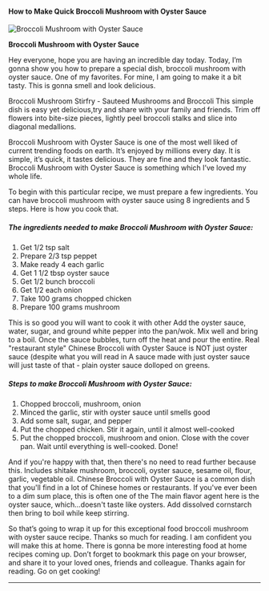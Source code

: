             

#### How to Make Quick Broccoli Mushroom with Oyster Sauce

![Broccoli Mushroom with Oyster Sauce](https://img-global.cpcdn.com/recipes/48094178/751x532cq70/broccoli-mushroom-with-oyster-sauce-recipe-main-photo.jpg)

**Broccoli Mushroom with Oyster Sauce**

Hey everyone, hope you are having an incredible day today. Today, I’m gonna show you how to prepare a special dish, broccoli mushroom with oyster sauce. One of my favorites. For mine, I am going to make it a bit tasty. This is gonna smell and look delicious.

Broccoli Mushroom Stirfry - Sauteed Mushrooms and Broccoli This simple dish is easy yet delicious,try and share with your family and friends. Trim off flowers into bite-size pieces, lightly peel broccoli stalks and slice into diagonal medallions.

Broccoli Mushroom with Oyster Sauce is one of the most well liked of current trending foods on earth. It’s enjoyed by millions every day. It is simple, it’s quick, it tastes delicious. They are fine and they look fantastic. Broccoli Mushroom with Oyster Sauce is something which I’ve loved my whole life.

To begin with this particular recipe, we must prepare a few ingredients. You can have broccoli mushroom with oyster sauce using 8 ingredients and 5 steps. Here is how you cook that.

##### The ingredients needed to make Broccoli Mushroom with Oyster Sauce:

1.  Get 1/2 tsp salt
2.  Prepare 2/3 tsp peppet
3.  Make ready 4 each garlic
4.  Get 1 1/2 tbsp oyster sauce
5.  Get 1/2 bunch broccoli
6.  Get 1/2 each onion
7.  Take 100 grams chopped chicken
8.  Prepare 100 grams mushroom

This is so good you will want to cook it with other Add the oyster sauce, water, sugar, and ground white pepper into the pan/wok. Mix well and bring to a boil. Once the sauce bubbles, turn off the heat and pour the entire. Real "restaurant style" Chinese Broccoli with Oyster Sauce is NOT just oyster sauce (despite what you will read in A sauce made with just oyster sauce will just taste of that - plain oyster sauce dolloped on greens.

##### Steps to make Broccoli Mushroom with Oyster Sauce:

1.  Chopped broccoli, mushroom, onion
2.  Minced the garlic, stir with oyster sauce until smells good
3.  Add some salt, sugar, and pepper
4.  Put the chopped chicken. Stir it again, until it almost well-cooked
5.  Put the chopped broccoli, mushroom and onion. Close with the cover pan. Wait until everything is well-cooked. Done!

And if you're happy with that, then there's no need to read further because this. Includes shitake mushroom, broccoli, oyster sauce, sesame oil, flour, garlic, vegetable oil. Chinese Broccoli with Oyster Sauce is a common dish that you'll find in a lot of Chinese homes or restaurants. If you've ever been to a dim sum place, this is often one of the The main flavor agent here is the oyster sauce, which…doesn't taste like oysters. Add dissolved cornstarch then bring to boil while keep stirring.

So that’s going to wrap it up for this exceptional food broccoli mushroom with oyster sauce recipe. Thanks so much for reading. I am confident you will make this at home. There is gonna be more interesting food at home recipes coming up. Don’t forget to bookmark this page on your browser, and share it to your loved ones, friends and colleague. Thanks again for reading. Go on get cooking!

* * *